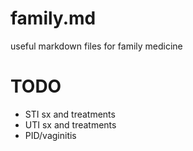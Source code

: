 # family.md
useful markdown files for family medicine

# TODO
- STI sx and treatments
- UTI sx and treatments
- PID/vaginitis
